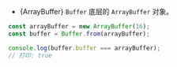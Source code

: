 
* {ArrayBuffer} `Buffer` 底层的 `ArrayBuffer` 对象。

```js
const arrayBuffer = new ArrayBuffer(16);
const buffer = Buffer.from(arrayBuffer);

console.log(buffer.buffer === arrayBuffer);
// 打印: true
```

